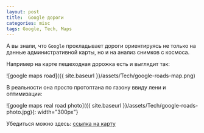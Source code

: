 ```yaml
---
layout: post
title:  Google дороги
categories: misc
tags: Google, Tech, Maps
---
```


А вы знали, что `Google` прокладывает дороги ориентируясь не только на данные административной карты, но и на анализ снимков с космоса. 

Например на карте пешеходная дорожка есть и выглядит так:

![google maps road]({{ site.baseurl }}/assets/Tech/google-roads-map.png)

В реальности она просто протоптана по газону ввиду лени и оптимизации:

![google maps real road photo]({{ site.baseurl }}/assets/Tech/google-roads-photo.jpg){: width="300px"}

Убедиться можно здесь: [ссылка на карту](https://www.google.com/maps/@50.100591,14.3876667,19z)
